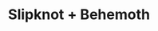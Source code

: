 ---
layout: post
category: concert
title: Slipknot + Behemoth
artists: 
- Slipknot
- Behemoth
place: 
- Bercy
altplace:
- AccorHotels Arena
country: France
city: Paris
---